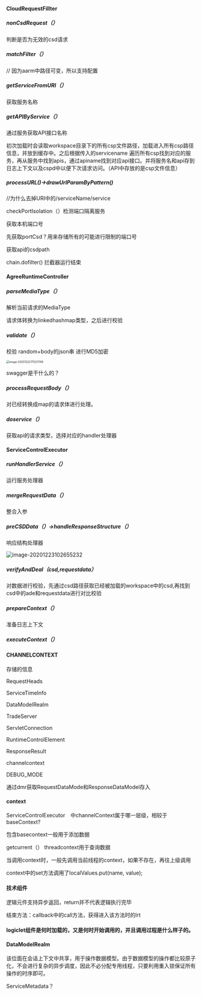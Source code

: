 #### CloudRequestFillter

##### nonCsdRequest（）

判断是否为无效的csd请求

##### matchFilter（）

// 因为aarm中路径可变，所以支持配置

##### getServiceFromURI（）

获取服务名称

##### getAPIByService（）

通过服务获取API接口名称

初次加载时会读取workspace目录下的所有csp文件路径，加载进入所有csp路径信息，并放到缓存中。之后根据传入的servicename 遍历所有csp找到对应的服务，再从服务中找到apis，通过apiname找到对应api接口。并将服务名和api存到日志上下文以及cspd中以便下次请求访问。（API中存放的是csp文件信息）

##### processURL()->drawUrlParamByPattern()

//为什么去掉URI中的/serviceName/service

checkPortIsolation（）检测端口隔离服务

获取本机端口号

先获取portCsd？用来存储所有的可能进行限制的端口号

获取api的csdpath

chain.dofilter() 拦截器运行结束

#### AgreeRuntimeController

##### parseMediaType（）

解析当前请求的MediaType

请求体转换为linkedhashmap类型，之后进行校验

##### validate（）

校验 random+body的json串 进行MD5加密

<img src="C:\Users\LIU\AppData\Roaming\Typora\typora-user-images\image-20201222175231148.png" alt="image-20201222175231148" style="zoom: 50%;" />

swagger是干什么的？

##### processRequestBody（）

对已经转换成map的请求体进行处理。



##### doservice（）

获取api的请求类型，选择对应的handler处理器



#### ServiceControlExecutor

##### runHandlerService（）

运行服务处理器

##### mergeRequestData（）

整合入参

##### preCSDData（）->handleResponseStructure（）

响应结构处理器

![image-20201223102655232](C:\Users\LIU\AppData\Roaming\Typora\typora-user-images\image-20201223102655232.png)

##### verifyAndDeal（csd,requestdata）

对数据进行校验，先通过csd路径获取已经被加载的workspace中的csd,再找到csd中的ade和requestdata进行对比校验

##### prepareContext（）

准备日志上下文



##### executeContext（）





#### CHANNELCONTEXT

存储的信息

RequestHeads

ServiceTimeInfo

DataModelRealm

TradeServer

ServletConnection

RuntimeControlElement

ResponseResult

channelcontext

DEBUG_MODE

通过dmr获取RequestDataMode和ResponseDataModel存入



#### context

ServiceControlExecutor　中channelContext属于哪一层级，相较于baseContext?

包含basecontext一般用于添加数据

getcurrent（） threadcontext用于查询数据

当调用context时，一般先调用当前线程的context，如果不存在，再往上级调用

context中的set方法调用了localValues.put(name, value);







#### 技术组件

逻辑元件支持异步返回，return并不代表逻辑执行完毕

结束方法：callback中的call方法，获得进入该方法时的lrt



#### logiclet组件是何时加载的，又是何时开始调用的，并且调用过程是什么样子的。

#### DataModelRealm

该位面在会话上下文中共享，用于操作数据模型。由于数据模型的操作都比较原子化，不会进行复杂的异步调度，因此不必分配专用线程，只要利用重入锁保证所有操作的时序即可。

ServiceMetadata？